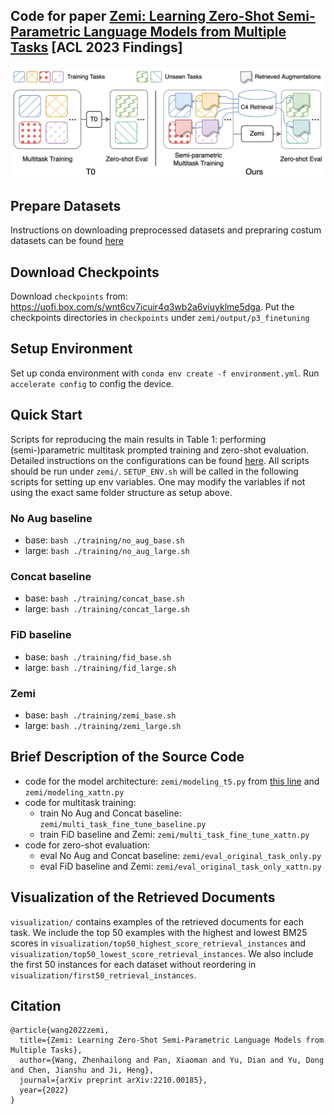 
## Code for paper [Zemi: Learning Zero-Shot Semi-Parametric Language Models from Multiple Tasks](https://arxiv.org/abs/2210.00185) [ACL 2023 Findings]

![](overview.png)

## Prepare Datasets
Instructions on downloading preprocessed datasets and prepraring costum datasets can be found [here](./data/README.md)  

## Download Checkpoints
Download `checkpoints` from: https://uofi.box.com/s/wnt6cv7icuir4q3wb2a6viuyklme5dga. Put the checkpoints directories in `checkpoints` under `zemi/output/p3_finetuning`

## Setup Environment
Set up conda environment with `conda env create -f environment.yml`.
Run `accelerate config` to config the device.

## Quick Start
Scripts for reproducing the main results in Table 1: performing (semi-)parametric multitask prompted training and zero-shot evaluation. Detailed instructions on the configurations can be found [here](./zemi/training/README.md).
All scripts should be run under `zemi/`.  `SETUP_ENV.sh` will be called in the following scripts for setting up env variables. One may modify the variables if not using the exact same folder structure as setup above.

### No Aug baseline 
- base: `bash ./training/no_aug_base.sh`
- large: `bash ./training/no_aug_large.sh`
### Concat baseline
- base: `bash ./training/concat_base.sh`
- large: `bash ./training/concat_large.sh`
### FiD baseline
- base: `bash ./training/fid_base.sh`
- large: `bash ./training/fid_large.sh`
### Zemi
- base: `bash ./training/zemi_base.sh`
- large: `bash ./training/zemi_large.sh`

## Brief Description of the Source Code
- code for the model architecture: `zemi/modeling_t5.py` from [this line](https://github.com/MikeWangWZHL/Zemi/blob/8887b712526a0eccc1e9325c1da6a9eef9f0444b/zemi/modeling_t5.py#L1875) and `zemi/modeling_xattn.py`
- code for multitask training: 
    - train No Aug and Concat baseline: `zemi/multi_task_fine_tune_baseline.py`
    - train FiD baseline and Zemi: `zemi/multi_task_fine_tune_xattn.py`
- code for zero-shot evaluation: 
    - eval No Aug and Concat baseline: `zemi/eval_original_task_only.py`
    - eval FiD baseline and Zemi: `zemi/eval_original_task_only_xattn.py`

## Visualization of the Retrieved Documents
`visualization/` contains examples of the retrieved documents for each task. We include the top 50 examples with the highest and lowest BM25 scores in `visualization/top50_highest_score_retrieval_instances` and `visualization/top50_lowest_score_retrieval_instances`. We also include the first 50 instances for each dataset without reordering in `visualization/first50_retrieval_instances`. 

## Citation
```
@article{wang2022zemi,
  title={Zemi: Learning Zero-Shot Semi-Parametric Language Models from Multiple Tasks},
  author={Wang, Zhenhailong and Pan, Xiaoman and Yu, Dian and Yu, Dong and Chen, Jianshu and Ji, Heng},
  journal={arXiv preprint arXiv:2210.00185},
  year={2022}
}
```
